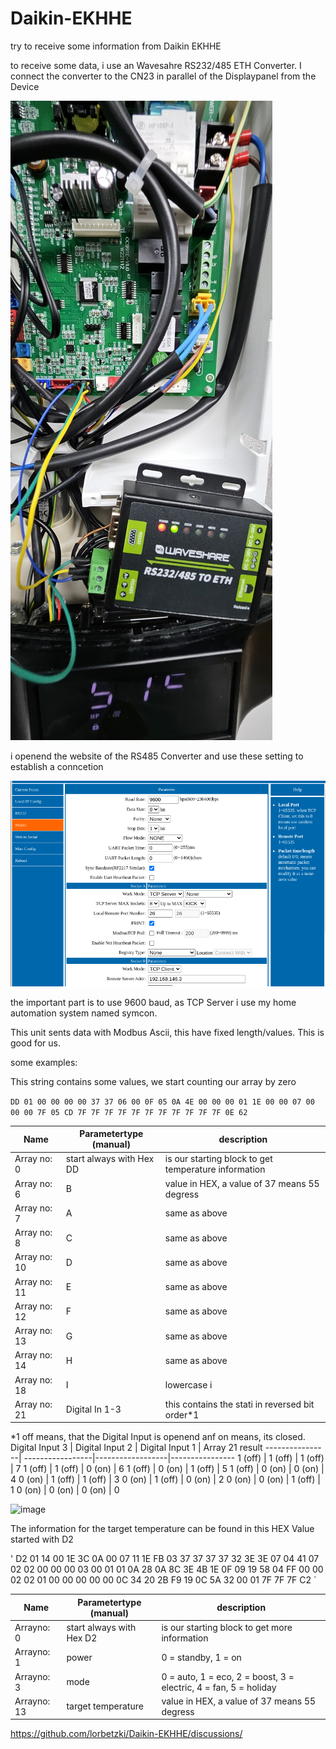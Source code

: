 # Daikin-EKHHE
try to receive some information from Daikin EKHHE

to receive some data, i use an Wavesahre RS232/485 ETH Converter. I connect the converter to the CN23 in parallel of the Displaypanel from the Device

![connection](pics/connect.jpg)

i openend the website of the RS485 Converter and use these setting to establish a conncetion

![wavesharewebui](pics/waveshare.png)

the important part is to use 9600 baud, as TCP Server i use my home automation system named symcon. 

This unit sents data with Modbus Ascii, this have fixed length/values. This is good for us.

some examples:

This string contains some values, we start counting our array by zero 

`DD 01 00 00 00 00 37 37 06 00 0F 05 0A 4E 00 00 00 01 1E 00 00 07 00 00 00 7F 05 CD 7F 7F 7F 7F 7F 7F 7F 7F 7F 7F 7F 0E 62`


Name   | Parametertype (manual) | description
-------- | ---------------------------|------------
Array no: 0 | start always with Hex DD | is our starting block to get temperature information
Array no: 6 | B | value in HEX, a value of 37 means 55 degress
Array no: 7 | A | same as above
Array no: 8 | C  | same as above
Array no: 10 | D  | same as above
Array no: 11 | E  | same as above
Array no: 12 | F | same as above
Array no: 13 | G  | same as above
Array no: 14 | H  | same as above
Array no: 18 | I | lowercase i 
Array no: 21 | Digital In 1-3 |  this contains the stati in reversed bit order*1 


*1 off means, that the Digital Input is openend anf on means, its closed. 
Digital Input 3 | Digital Input 2  |  Digital Input 1 | Array 21 result
----------------| -----------------|------------------|----------------
1 (off) |         1 (off) |        1 (off) |        7
1 (off) |         1 (off) |        0 (on) |       6
1 (off) |         0 (on) |       1 (off) |        5
1 (off) |         0 (on) |       0 (on) |        4
0 (on) |         1 (off) |       1 (off) |         3
0 (on) |         1 (off) |        0 (on) |       2
0 (on) |          0 (on) |      1 (off) |        1 
0 (on) |         0 (on) |        0 (on) |       0 

![image](https://github.com/user-attachments/assets/85f3a40f-3937-4740-8774-e49f22c1c5ea)

The information for the target temperature can be found in this HEX Value started with D2

' D2 01 14 00 1E 3C 0A 00 07 11 1E FB 03 37 37 37 37 32 3E 3E 07 04 41 07 02 02 00 00 00 03 00 01 01 0A 28 0A 8C 3E 4B 1E 0F 09 19 58 04 FF 00 00 02 02 01 00 00 00 00 00 0C 34 20 2B F9 19 0C 5A 32 00 01 7F 7F 7F C2 `

Name   | Parametertype (manual) | description
-------- | ---------------------------|------------
Arrayno: 0 | start always with Hex D2 | is our starting block to get more information
Arrayno: 1 | power | 0 = standby, 1 = on
Arrayno: 3 | mode | 0 = auto, 1 = eco, 2 = boost, 3 = electric, 4 = fan, 5 = holiday 
Arrayno: 13 | target temperature |  value in HEX, a value of 37 means 55 degress

https://github.com/lorbetzki/Daikin-EKHHE/discussions/
